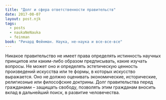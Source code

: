 ```yaml
---
title: "Долг и сфера ответственности правительств"
date: 2017-08-07
layout: post.njk
tags:
  - posts
  - naukaNeNauka
  - feinman
book: "Ричард Фейнман. Наука, не-наука и все-все-все"
---
```


Никакое правительство не имеет права определять истинность научных принципов или каким-либо образом предписывать, какие изучать вопросы. Не может оно и определять эстетическую ценность произведений искусства или те формы, в которых искусство выражается. Оно не должно оценивать экономические, исторические, религиозные или философские доктрины. Долг правительства перед гражданами – защищать свободу, позволять этим гражданам вносить вклад в дальнейший поиск, в развитие человечества.
